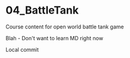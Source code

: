 # 04_BattleTank
Course content for open world battle tank game


Blah - Don't want to learn MD right now

Local commit
